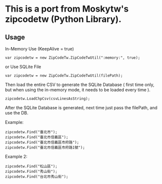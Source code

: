 ﻿# This is a port from Moskytw's zipcodetw (Python Library).

## Usage

In-Memory Use (KeepAlive = true)
```
var zipcodetw = new ZipCodeTw.ZipCodeTwUtil(":memory:", true);
```

or Use SQLite File
```
var zipcodetw = new ZipCodeTw.ZipCodeTwUtil(filePath);
```

Then load the entire CSV to generate the SQLite Database
( first time only, but when using the in-memory mode, it needs to be loaded every time ).

```
zipcodetw.LoadChpCsv(csvLinesAsString);
```

After the SQLite Database is generated, next time just pass the filePath,
and use the DB.

Example:
```
zipcodetw.Find("臺北市");
zipcodetw.Find("臺北市信義區");
zipcodetw.Find("臺北市信義區市府路");
zipcodetw.Find("臺北市信義區市府路1號");
```

Example 2:

```
zipcodetw.Find("松山區");
zipcodetw.Find("秀山街");
zipcodetw.Find("台北市秀山街");
```